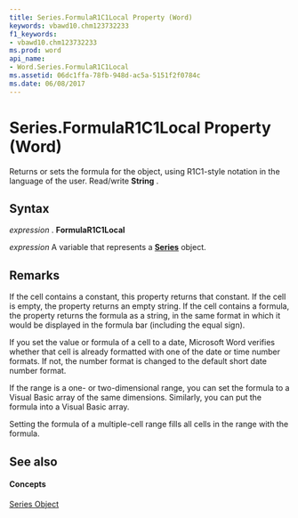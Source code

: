 ```yaml
---
title: Series.FormulaR1C1Local Property (Word)
keywords: vbawd10.chm123732233
f1_keywords:
- vbawd10.chm123732233
ms.prod: word
api_name:
- Word.Series.FormulaR1C1Local
ms.assetid: 06dc1ffa-78fb-948d-ac5a-5151f2f0784c
ms.date: 06/08/2017
---
```



# Series.FormulaR1C1Local Property (Word)

Returns or sets the formula for the object, using R1C1-style notation in the language of the user. Read/write **String** .


## Syntax

 _expression_ . **FormulaR1C1Local**

 _expression_ A variable that represents a **[Series](series-object-word.md)** object.


## Remarks

If the cell contains a constant, this property returns that constant. If the cell is empty, the property returns an empty string. If the cell contains a formula, the property returns the formula as a string, in the same format in which it would be displayed in the formula bar (including the equal sign).

If you set the value or formula of a cell to a date, Microsoft Word verifies whether that cell is already formatted with one of the date or time number formats. If not, the number format is changed to the default short date number format.

If the range is a one- or two-dimensional range, you can set the formula to a Visual Basic array of the same dimensions. Similarly, you can put the formula into a Visual Basic array.

Setting the formula of a multiple-cell range fills all cells in the range with the formula.


## See also


#### Concepts


[Series Object](series-object-word.md)

